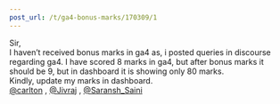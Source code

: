 ```yaml
---
post_url: /t/ga4-bonus-marks/170309/1
---
```

Sir,  
I haven’t received bonus marks in ga4 as, i posted queries in discourse regarding ga4. I have scored 8 marks in ga4, but after bonus marks it should be 9, but in dashboard it is showing only 80 marks.  
Kindly, update my marks in dashboard.  
[@carlton](/u/carlton) , [@Jivraj](/u/jivraj) , [@Saransh\_Saini](/u/saransh_saini)